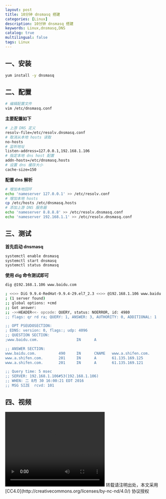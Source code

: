 ```yaml
---
layout: post
title: 10分钟 dnsmasq 搭建
categories: [Linux]
description: 10分钟 dnsmasq 搭建
keywords: Linux,dnsmasq,DNS
catalog: true
multilingual: false
tags: Linux
---
```



## 一、安装

``` sh
yum install -y dnsmasq
```

## 二、配置

``` sh
# 编辑配置文件
vim /etc/dnsmasq.conf
```

**主要配置如下**

``` sh
# 上游 DNS 定义
resolv-file=/etc/resolv.dnsmasq.conf
# 取消从本地 hosts 读取
no-hosts
# 监听地址
listen-address=127.0.0.1,192.168.1.106
# 指定本地 dns host 配置
addn-hosts=/etc/dnsmasq.hosts
# 设置 dns 缓存大小
cache-size=150
```

<!--more-->

**配置 dns 解析**

``` sh
# 增加本地回环
echo 'nameserver 127.0.0.1' >> /etc/resolv.conf
# 增加本地 hosts
cp /etc/hosts /etc/dnsmasq.hosts
# 添加上游 DNS 服务器
echo 'nameserver 8.8.8.8' >> /etc/resolv.dnsmasq.conf
echo 'nameserver 192.168.1.1' >> /etc/resolv.dnsmasq.conf
```

## 三、测试

**首先启动 dnsmasq**

``` sh
systemctl enable dnsmasq
systemctl start dnsmasq
systemctl status dnsmasq
```

**使用 dig 命令测试即可**

``` sh
dig @192.168.1.106 www.baidu.com

; <<>> DiG 9.9.4-RedHat-9.9.4-29.el7_2.3 <<>> @192.168.1.106 www.baidu.com
; (1 server found)
;; global options: +cmd
;; Got answer:
;; ->>HEADER<<- opcode: QUERY, status: NOERROR, id: 4980
;; flags: qr rd ra; QUERY: 1, ANSWER: 3, AUTHORITY: 0, ADDITIONAL: 1

;; OPT PSEUDOSECTION:
; EDNS: version: 0, flags:; udp: 4096
;; QUESTION SECTION:
;www.baidu.com.                 IN      A

;; ANSWER SECTION:
www.baidu.com.          490     IN      CNAME   www.a.shifen.com.
www.a.shifen.com.       201     IN      A       61.135.169.125
www.a.shifen.com.       201     IN      A       61.135.169.121

;; Query time: 5 msec
;; SERVER: 192.168.1.106#53(192.168.1.106)
;; WHEN: 二 8月 30 16:00:21 EDT 2016
;; MSG SIZE  rcvd: 101
```

## 四、视频

<video src="https://cdn.oss.link/videos/dnsmasq-2016-09-01_16.27.12.mkv" width="320" height="240" controls="controls">
Your browser does not support the video tag.
</video>
转载请注明出处，本文采用 [CC4.0](http://creativecommons.org/licenses/by-nc-nd/4.0/) 协议授权
